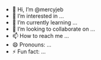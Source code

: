 - 👋 Hi, I’m @mercyjeb
- 👀 I’m interested in ...
- 🌱 I’m currently learning ...
- 💞️ I’m looking to collaborate on ...
- 📫 How to reach me ...
- 😄 Pronouns: ...
- ⚡ Fun fact: ...

<!---
mercyjeb/mercyjeb is a ✨ special ✨ repository because its `README.md` (this file) appears on your GitHub profile.
You can click the Preview link to take a look at your changes.
--->
